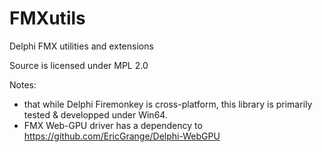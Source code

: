 # FMXutils
Delphi FMX utilities and extensions

Source is licensed under MPL 2.0

Notes:
- that while Delphi Firemonkey is cross-platform, this library is primarily tested & developped under Win64.
- FMX Web-GPU driver has a dependency to https://github.com/EricGrange/Delphi-WebGPU
